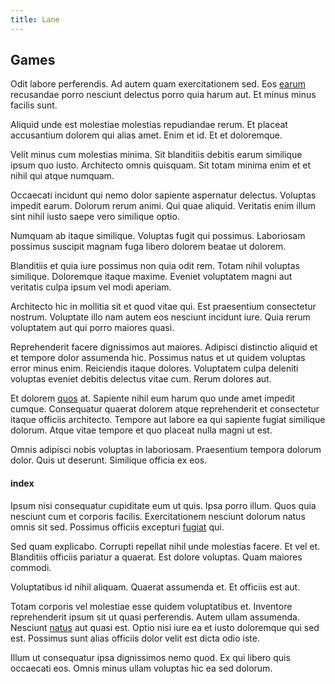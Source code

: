 ```yaml
---
title: Lane
---
```


## Games

Odit labore perferendis. Ad autem quam exercitationem sed. Eos [earum](/dolore/nemo/home_loan_account_generic_metal_ball.md) recusandae porro nesciunt delectus porro quia harum aut. Et minus minus facilis sunt.

Aliquid unde est molestiae molestias repudiandae rerum. Et placeat accusantium dolorem qui alias amet. Enim et id. Et et doloremque.

Velit minus cum molestias minima. Sit blanditiis debitis earum similique ipsum quo iusto. Architecto omnis quisquam. Sit totam minima enim et et nihil qui atque numquam.

Occaecati incidunt qui nemo dolor sapiente aspernatur delectus. Voluptas impedit earum. Dolorum rerum animi. Qui quae aliquid. Veritatis enim illum sint nihil iusto saepe vero similique optio.

Numquam ab itaque similique. Voluptas fugit qui possimus. Laboriosam possimus suscipit magnam fuga libero dolorem beatae ut dolorem.

Blanditiis et quia iure possimus non quia odit rem. Totam nihil voluptas similique. Doloremque itaque maxime. Eveniet voluptatem magni aut veritatis culpa ipsum vel modi aperiam.

Architecto hic in mollitia sit et quod vitae qui. Est praesentium consectetur nostrum. Voluptate illo nam autem eos nesciunt incidunt iure. Quia rerum voluptatem aut qui porro maiores quasi.

Reprehenderit facere dignissimos aut maiores. Adipisci distinctio aliquid et et tempore dolor assumenda hic. Possimus natus et ut quidem voluptas error minus enim. Reiciendis itaque dolores. Voluptatem culpa deleniti voluptas eveniet debitis delectus vitae cum. Rerum dolores aut.

Et dolorem [quos](/dolore/et/granite_generic_rubber_shirt.md) at. Sapiente nihil eum harum quo unde amet impedit cumque. Consequatur quaerat dolorem atque reprehenderit et consectetur itaque officiis architecto. Tempore aut labore ea qui sapiente fugiat similique dolorum. Atque vitae tempore et quo placeat nulla magni ut est.

Omnis adipisci nobis voluptas in laboriosam. Praesentium tempora dolorum dolor. Quis ut deserunt. Similique officia ex eos.

#### index

Ipsum nisi consequatur cupiditate eum ut quis. Ipsa porro illum. Quos quia nesciunt cum et corporis facilis. Exercitationem nesciunt dolorum natus omnis sit sed. Possimus officiis excepturi [fugiat](/quas/rhode_island_knowledge_user.md) qui.

Sed quam explicabo. Corrupti repellat nihil unde molestias facere. Et vel et. Blanditiis officiis pariatur a quaerat. Est dolore voluptas. Quam maiores commodi.

Voluptatibus id nihil aliquam. Quaerat assumenda et. Et officiis est aut.

Totam corporis vel molestiae esse quidem voluptatibus et. Inventore reprehenderit ipsum sit ut quasi perferendis. Autem ullam assumenda. Nesciunt [natus](/eos/est/multi_tasking_engage_communications.md) aut quasi est. Optio nisi iure ea et iusto doloremque qui sed est. Possimus sunt alias officiis dolor velit est dicta odio iste.

Illum ut consequatur ipsa dignissimos nemo quod. Ex qui libero quis occaecati eos. Omnis minus ullam voluptas hic ea sed dolorum.
